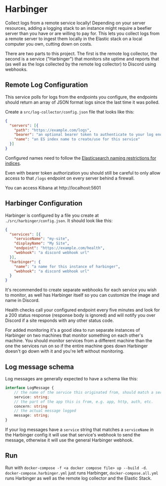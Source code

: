 # Harbinger

Collect logs from a remote service locally! Depending on your server resources, adding a logging stack to an instance might require a beefier server than you have or are willing to pay for. This lets you collect logs from a remote server to ingest them locally in the Elastic stack on a local computer you own, cutting down on costs.

There are two parts to this project. The first is the remote log collector, the second is a service ("Harbinger") that monitors site uptime and reports that (as well as the logs collected by the remote log collector) to Discord using webhooks.

## Remote Log Configuration

This service polls for logs from the endpoints you configure, the endpoints should return
 an array of JSON format logs since the last time it was polled.

Create a `src/log-collector/config.json` file that looks like this:

```json
{
  "servers": [{
    "path": "https://example.com/logs",
    "bearer": "an optional bearer token to authenticate to your log endpoint",
    "name": "an ES index name to create/use for this service"
  }]
}
```

Configured names need to follow the [Elasticsearch naming restrictions for indices](https://www.elastic.co/guide/en/elasticsearch/reference/current/indices-create-index.html#indices-create-api-path-params).

Even with bearer token authorization you should still be careful to only allow access to that `/logs` endpoint on every server behind a firewall.

You can access Kibana at http://localhost:5601

## Harbinger Configuration

Harbinger is configured by a file you create at `./src/harbinger/config.json`. It should look like this:

```json
{
  "services": [{
    "serviceName": "my-site",
    "displayName": "My Site",
    "endpoint": "https://example.com/health",
    "webhook": "a discord webhook url"
  }],
  "harbinger": {
    "name": "a name for this instance of harbinger",
    "webhook": "a discord webhook url"
  }
}
```

It's recommended to create separate webhooks for each service you wish to monitor, as well has Harbinger itself so you can customize the image and name in Discord.

Health checks call your configured endpoint every five minutes and look for a 200 status response (response body is ignored) and will notify you over Discord if a site responds with any other status code.

For added monitoring it's a good idea to run separate instances of Harbinger on two machines that monitor something on each other's machine. You should monitor services from a different machine than the one the services run on so if the entire machine goes down Harbinger doesn't go down with it and you're left without monitoring.

## Log message schema

Log messages are generally expected to have a schema like this:

```typescript
interface LogMessage {
    // the name of the service this originated from, should match a serviceName in the harbinger config
    service: string;
    // the part of the app this is from, e.g. app, http, auth, etc.
    concern: string
    // the actual message logged
    message: string;
}
```

If your log messages have a `service` string that matches a `serviceName` in the Harbinger config it will use that service's webhook to send the message, otherwise it will use the general Harbinger webhook.

## Run

Run with `docker-compose -f <a docker compose file> up --build -d`. `docker-compose.harbinger.yml` just runs Harbinger, `docker-compose.all.yml` runs Harbinger as well as the remote log collector and the Elastic Stack.

